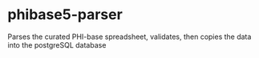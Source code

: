 phibase5-parser
===============

Parses the curated PHI-base spreadsheet, validates, then copies the data into the postgreSQL database
